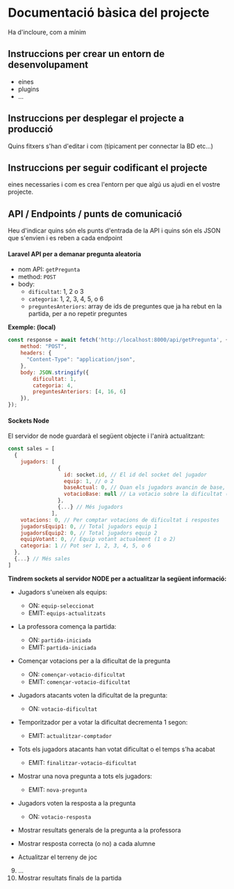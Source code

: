 # Documentació bàsica del projecte
Ha d'incloure, com a mínim
## Instruccions per crear un entorn de desenvolupament
  - eines
  - plugins
  - ...

## Instruccions per desplegar el projecte a producció
Quins fitxers s'han d'editar i com (típicament per connectar la BD etc...)

## Instruccions per seguir codificant el projecte
eines necessaries i com es crea l'entorn per que algú us ajudi en el vostre projecte.

## API / Endpoints / punts de comunicació
Heu d'indicar quins són els punts d'entrada de la API i quins són els JSON que s'envien i es reben a cada endpoint

#### Laravel API per a demanar pregunta aleatoria
- nom API: `getPregunta`
- method: `POST`
- body:
  - `dificultat`: 1, 2 o 3
  - `categoria`: 1, 2, 3, 4, 5, o 6
  - `preguntesAnteriors`: array de ids de preguntes que ja ha rebut en la partida, per a no repetir preguntes

**Exemple: (local)**
```javascript
const response = await fetch('http://localhost:8000/api/getPregunta', {
    method: "POST",
    headers: {
      "Content-Type": "application/json",
    },
    body: JSON.stringify({
        dificultat: 1,
        categoria: 4,
        preguntesAnteriors: [4, 16, 6]
    }),
});
```

#### Sockets Node
El servidor de node guardarà el següent objecte i l'anirà actualitzant:
```javascript
const sales = [
  {
    jugadors: [
                {
                  id: socket.id, // El id del socket del jugador
                  equip: 1, // o 2
                  baseActual: 0, // Quan els jugadors avancin de base, s'actualitzarà
                  votacioBase: null // La votacio sobre la dificultat (1, 2 o 3)
                },
                {...} // Més jugadors
              ],
    votacions: 0, // Per comptar votacions de dificultat i respostes
    jugadorsEquip1: 0, // Total jugadors equip 1
    jugadorsEquip2: 0, // Total jugadors equip 2
    equipVotant: 0, // Equip votant actualment (1 o 2)
    categoria: 1 // Pot ser 1, 2, 3, 4, 5, o 6
  },
  {...} // Més sales
]
```


**Tindrem sockets al servidor NODE per a actualitzar la següent informació:**
- Jugadors s'uneixen als equips:
  - ON: `equip-seleccionat`
  - EMIT: `equips-actualitzats`
- La professora comença la partida:
  - ON: `partida-iniciada`
  - EMIT: `partida-iniciada`
- Començar votacions per a la dificultat de la pregunta
  - ON: `començar-votacio-dificultat`
  - EMIT: `començar-votacio-dificultat`
- Jugadors atacants voten la dificultat de la pregunta:
  - ON: `votacio-dificultat`
- Temporitzador per a votar la dificultat decrementa 1 segon:
  - EMIT: `actualitzar-comptador`
- Tots els jugadors atacants han votat dificultat o el temps s'ha acabat
  - EMIT: `finalitzar-votacio-dificultat`
- Mostrar una nova pregunta a tots els jugadors:
  - EMIT: `nova-pregunta`
- Jugadors voten la resposta a la pregunta
  - ON: `votacio-resposta`
- Mostrar resultats generals de la pregunta a la professora

- Mostrar resposta correcta (o no) a cada alumne

- Actualitzar el terreny de joc


9. ...
10. Mostrar resultats finals de la partida
